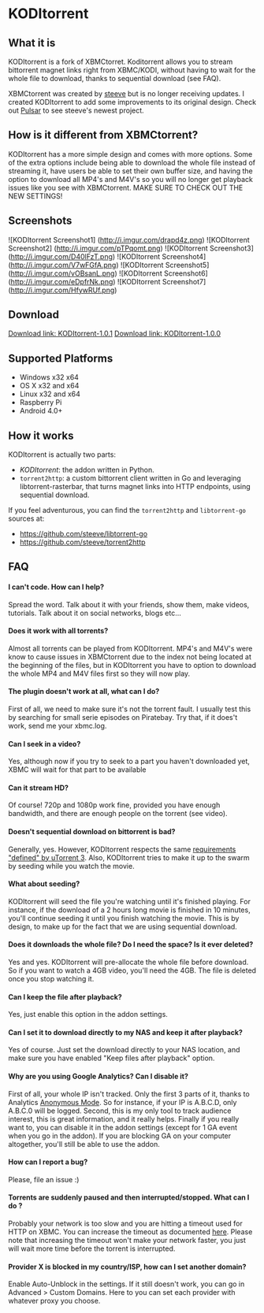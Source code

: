 KODItorrent
===========

What it is
----------
KODItorrent is a fork of XBMCtorret. Koditorrent allows you to stream bittorrent magnet links right from XBMC/KODI, without having to wait for the whole file to download, thanks to sequential download (see FAQ).

XBMCtorrent was created by [steeve](https://github.com/steeve) but is no longer receiving updates. I created KODItorrent to add some improvements to its original design. Check out [Pulsar](http://forum.kodi.tv/showthread.php?tid=200957) to see steeve's newest project.

How is it different from XBMCtorrent?
-------------------------------------
KODItorrent has a more simple design and comes with more options. 
Some of the extra options include being able to download the whole file instead of streaming it, have users be able to set their own buffer size, and having the option to download all MP4's and M4V's so you will no longer get playback issues like you see with XBMCtorrent. MAKE SURE TO CHECK OUT THE NEW SETTINGS!

Screenshots
-----------

![KODItorrent Screenshot1]
(http://i.imgur.com/drapd4z.png)
![KODItorrent Screenshot2]
(http://i.imgur.com/pTPqomt.png)
![KODItorrent Screenshot3]
(http://i.imgur.com/D40lFzT.png)
![KODItorrent Screenshot4]
(http://i.imgur.com/V7wFGfA.png)
![KODItorrent Screenshot5]
(http://i.imgur.com/vOBsanL.png)
![KODItorrent Screenshot6]
(http://i.imgur.com/eDpfrNk.png)
![KODItorrent Screenshot7]
(http://i.imgur.com/HfywRUf.png)

Download
--------
[Download link: KODItorrent-1.0.1](https://mega.co.nz/#!nZA3lRBQ!LhUoqYvofjUvlGIrdkm3Bt41f-0yx3hB7y96nJg0D-k)
[Download link: KODItorrent-1.0.0](https://mega.co.nz/#!rVxgAJiC!G94zLiwq3s4u5SCRuTMLcK4jshnoKtGzS8n268uLRjk)

Supported Platforms
-------------------
* Windows x32 x64
* OS X x32 and x64
* Linux x32 and x64
* Raspberry Pi
* Android 4.0+

How it works
------------
KODItorrent is actually two parts:
* _KODItorrent_: the addon written in Python.
* `torrent2http`: a custom bittorrent client written in Go and leveraging libtorrent-rasterbar, that turns magnet links into HTTP endpoints, using sequential download.

If you feel adventurous, you can find the `torrent2http` and `libtorrent-go` sources at:
* https://github.com/steeve/libtorrent-go
* https://github.com/steeve/torrent2http

FAQ
---
#### I can't code. How can I help?
Spread the word. Talk about it with your friends, show them, make videos, tutorials. Talk about it on social networks, blogs etc...

#### Does it work with all torrents?
Almost all torrents can be played from KODItorrent. MP4's and M4V's were know to cause issues in XBMCtorrent due to the index not being located at the beginning of the files, but in KODItorrent you have to option to download the whole MP4 and M4V files first so they will now play.

#### The plugin doesn't work at all, what can I do?
First of all, we need to make sure it's not the torrent fault. I usually test this by searching for small serie episodes on Piratebay. Try that, if it does't work, send me your xbmc.log.

#### Can I seek in a video?
Yes, although now if you try to seek to a part you haven't downloaded yet, XBMC will wait for that part to be available

#### Can it stream HD?
Of course! 720p and 1080p work fine, provided you have enough bandwidth, and there are enough people on the torrent (see video).

#### Doesn't sequential download on bittorrent is bad?
Generally, yes. However, KODItorrent respects the same [requirements "defined" by uTorrent 3](http://www.utorrent.com/help/faq/ut3#faq2[/url]). Also, KODItorrent tries to make it up to the swarm by seeding while you watch the movie.

#### What about seeding?
KODItorrent will seed the file you're watching until it's finished playing. For instance, if the download of a 2 hours long movie is finished in 10 minutes, you'll continue seeding it until you finish watching the movie. This is by design, to make up for the fact that we are using sequential download.

#### Does it downloads the whole file? Do I need the space? Is it ever deleted?
Yes and yes. KODItorrent will pre-allocate the whole file before download. So if you want to watch a 4GB video, you'll need the 4GB. The file is deleted once you stop watching it.

#### Can I keep the file after playback?
Yes, just enable this option in the addon settings.

#### Can I set it to download directly to my NAS and keep it after playback?
Yes of course. Just set the download directly to your NAS location, and make sure you have enabled "Keep files after playback" option.

#### Why are you using Google Analytics? Can I disable it?
First of all, your whole IP isn't tracked. Only the first 3 parts of it, thanks to Analytics [Anonymous Mode](https://developers.google.com/analytics/devguides/collection/gajs/methods/gaJSApi_gat?csw=1#_gat._anonymizeIp). So for instance, if your IP is A.B.C.D, only A.B.C.0 will be logged.
Second, this is my only tool to track audience interest, this is great information, and it really helps.
Finally if you really want to, you can disable it in the addon settings (except for 1 GA event when you go in the addon).
If you are blocking GA on your computer altogether, you'll still be able to use the addon.

#### How can I report a bug?
Please, file an issue :)

#### Torrents are suddenly paused and then interrupted/stopped. What can I do ?
Probably your network is too slow and you are hitting a timeout used for HTTP on
XBMC. You can increase the timeout as documented
[here](http://wiki.xbmc.org/?title=Advancedsettings.xml#playlisttimeout). Please
note that increasing the timeout won't make your network faster, you just will
wait more time before the torrent is interrupted.

#### Provider X is blocked in my country/ISP, how can I set another domain?
Enable Auto-Unblock in the settings.
If it still doesn't work, you can go in Advanced > Custom Domains. Here to you can set each provider with whatever proxy you choose.
